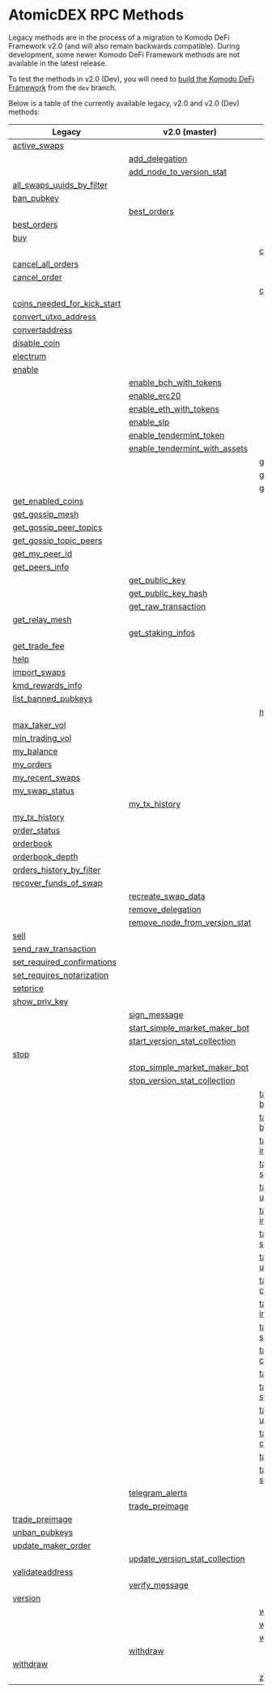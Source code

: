 # AtomicDEX RPC Methods

Legacy methods are in the process of a migration to Komodo DeFi Framework v2.0 (and will also remain backwards compatible).
During development, some newer Komodo DeFi Framework methods are not available in the latest release.

To test the methods in v2.0 (Dev), you will need to [build the Komodo DeFi Framework](../atomicdex/atomicdex-setup/get-started-atomicdex.html) from the `dev` branch.

Below is a table of the currently available legacy, v2.0 and v2.0 (Dev) methods:

| Legacy                                                                                  | v2.0 (master)                                                                             | v2.0 (release)                                                                                                  |
| --------------------------------------------------------------------------------------- | ----------------------------------------------------------------------------------------- | --------------------------------------------------------------------------------------------------------------- |
| [active_swaps](../atomicdex-api-legacy/active_swaps.html)                               |                                                                                           |                                                                                                                 |
|                                                                                         | [add_delegation](../atomicdex-api-20/add_delegation.html)                                 |                                                                                                                 |
|                                                                                         | [add_node_to_version_stat](../atomicdex-api-20/add_node_to_version_stat.html)             |                                                                                                                 |
| [all_swaps_uuids_by_filter](../atomicdex-api-legacy/all_swaps_uuids_by_filter.html)     |                                                                                           |                                                                                                                 |
| [ban_pubkey](../atomicdex-api-legacy/ban_pubkey.html)                                   |                                                                                           |                                                                                                                 |
|                                                                                         | [best_orders](../atomicdex-api-20/best_orders.html)                                       |                                                                                                                 |
| [best_orders](../atomicdex-api-legacy/best_orders.html)                                 |                                                                                           |                                                                                                                 |
| [buy](../atomicdex-api-legacy/buy.html)                                                 |                                                                                           |                                                                                                                 |
|                                                                                         |                                                                                           | [can_get_new_address](../atomicdex-api-20-dev/hd_address_management.html#can-get-new-address)                   |
| [cancel_all_orders](../atomicdex-api-legacy/cancel_all_orders.html)                     |                                                                                           |                                                                                                                 |
| [cancel_order](../atomicdex-api-legacy/cancel_order.html)                               |                                                                                           |                                                                                                                 |
|                                                                                         |                                                                                           | [coin_activation_tasks](../atomicdex-api-20-dev/coin_activation_tasks.html)                                     |
| [coins_needed_for_kick_start](../atomicdex-api-legacy/coins_needed_for_kick_start.html) |                                                                                           |                                                                                                                 |
| [convert_utxo_address](../atomicdex-api-legacy/convert_utxo_address.html)               |                                                                                           |                                                                                                                 |
| [convertaddress](../atomicdex-api-legacy/convertaddress.html)                           |                                                                                           |                                                                                                                 |
| [disable_coin](../atomicdex-api-legacy/disable_coin.html)                               |                                                                                           |                                                                                                                 |
| [electrum](../atomicdex-api-legacy/coin_activation.html#enable)                         |                                                                                           |                                                                                                                 |
| [enable](../atomicdex-api-legacy/coin_activation.html#enable)                           |                                                                                           |                                                                                                                 |
|                                                                                         | [enable_bch_with_tokens](../atomicdex-api-20/enable_bch_with_tokens.html)                 |                                                                                                                 |
|                                                                                         | [enable_erc20](../atomicdex-api-20/enable_erc20.html)                                     |                                                                                                                 |
|                                                                                         | [enable_eth_with_tokens](../atomicdex-api-20/enable_eth_with_tokens.html)                 |                                                                                                                 |
|                                                                                         | [enable_slp](../atomicdex-api-20/enable_slp.html)                                         |                                                                                                                 |
|                                                                                         | [enable_tendermint_token](../atomicdex-api-20/enable_tendermint_token.html)               |                                                                                                                 |
|                                                                                         | [enable_tendermint_with_assets](../atomicdex-api-20/enable_tendermint_with_assets.html)   |                                                                                                                 |
|                                                                                         |                                                                                           | [get_locked_amount](../atomicdex-api-20-dev/get_locked_amount.html)                                             |
|                                                                                         |                                                                                           | [get_new_address](../atomicdex-api-20-dev/hd_address_management.html#get-new-address)                           |
|                                                                                         |                                                                                           | [get_current_mtp](../atomicdex-api-20-dev/get_current_mtp.html)                                                 |
| [get_enabled_coins](../atomicdex-api-legacy/get_enabled_coins.html)                     |                                                                                           |                                                                                                                 |
| [get_gossip_mesh](../atomicdex-api-legacy/get_gossip_mesh.html)                         |                                                                                           |                                                                                                                 |
| [get_gossip_peer_topics](../atomicdex-api-legacy/get_gossip_peer_topics.html)           |                                                                                           |                                                                                                                 |
| [get_gossip_topic_peers](../atomicdex-api-legacy/get_gossip_topic_peers.html)           |                                                                                           |                                                                                                                 |
| [get_my_peer_id](../atomicdex-api-legacy/get_my_peer_id.html)                           |                                                                                           |                                                                                                                 |
| [get_peers_info](../atomicdex-api-legacy/get_peers_info.html)                           |                                                                                           |                                                                                                                 |
|                                                                                         | [get_public_key](../atomicdex-api-20/get_public_key.html)                                 |                                                                                                                 |
|                                                                                         | [get_public_key_hash](../atomicdex-api-20/get_public_key_hash.html)                       |                                                                                                                 |
|                                                                                         | [get_raw_transaction](../atomicdex-api-20/get_raw_transaction.html)                       |                                                                                                                 |
| [get_relay_mesh](../atomicdex-api-legacy/get_relay_mesh.html)                           |                                                                                           |                                                                                                                 |
|                                                                                         | [get_staking_infos](../atomicdex-api-20/get_staking_infos.html)                           |                                                                                                                 |
| [get_trade_fee](../atomicdex-api-legacy/get_trade_fee.html)                             |                                                                                           |                                                                                                                 |
| [help](../atomicdex-api-legacy/help.html)                                               |                                                                                           |                                                                                                                 |
| [import_swaps](../atomicdex-api-legacy/import_swaps.html)                               |                                                                                           |                                                                                                                 |
| [kmd_rewards_info](../atomicdex-api-legacy/kmd_rewards_info.html)                       |                                                                                           |                                                                                                                 |
| [list_banned_pubkeys](../atomicdex-api-legacy/list_banned_pubkeys.html)                 |                                                                                           |                                                                                                                 |
|                                                                                         |                                                                                           | [max_maker_vol](../atomicdex-api-20-dev/max_maker_vol.html)                                                     |
| [max_taker_vol](../atomicdex-api-legacy/max_taker_vol.html)                             |                                                                                           |                                                                                                                 |
| [min_trading_vol](../atomicdex-api-legacy/min_trading_vol.html)                         |                                                                                           |                                                                                                                 |
| [my_balance](../atomicdex-api-legacy/my_balance.html)                                   |                                                                                           |                                                                                                                 |
| [my_orders](../atomicdex-api-legacy/my_orders.html)                                     |                                                                                           |                                                                                                                 |
| [my_recent_swaps](../atomicdex-api-legacy/my_recent_swaps.html)                         |                                                                                           |                                                                                                                 |
| [my_swap_status](../atomicdex-api-legacy/my_swap_status.html)                           |                                                                                           |                                                                                                                 |
|                                                                                         | [my_tx_history](../atomicdex-api-20/my_tx_history.html)                                   |                                                                                                                 |
| [my_tx_history](../atomicdex-api-legacy/my_tx_history.html)                             |                                                                                           |                                                                                                                 |
| [order_status](../atomicdex-api-legacy/order_status.html)                               |                                                                                           |                                                                                                                 |
| [orderbook](../atomicdex-api-legacy/orderbook.html)                                     |                                                                                           |                                                                                                                 |
| [orderbook_depth](../atomicdex-api-legacy/orderbook_depth.html)                         |                                                                                           |                                                                                                                 |
| [orders_history_by_filter](../atomicdex-api-legacy/orders_history_by_filter.html)       |                                                                                           |                                                                                                                 |
| [recover_funds_of_swap](../atomicdex-api-legacy/recover_funds_of_swap.html)             |                                                                                           |                                                                                                                 |
|                                                                                         | [recreate_swap_data](../atomicdex-api-20/recreate_swap_data.html)                         |                                                                                                                 |
|                                                                                         | [remove_delegation](../atomicdex-api-20/remove_delegation.html)                           |                                                                                                                 |
|                                                                                         | [remove_node_from_version_stat](../atomicdex-api-20/remove_node_from_version_stat.html)   |                                                                                                                 |
| [sell](../atomicdex-api-legacy/sell.html)                                               |                                                                                           |                                                                                                                 |
| [send_raw_transaction](../atomicdex-api-legacy/send_raw_transaction.html)               |                                                                                           |                                                                                                                 |
| [set_required_confirmations](../atomicdex-api-legacy/set_required_confirmations.html)   |                                                                                           |                                                                                                                 |
| [set_requires_notarization](../atomicdex-api-legacy/set_requires_notarization.html)     |                                                                                           |                                                                                                                 |
| [setprice](../atomicdex-api-legacy/setprice.html)                                       |                                                                                           |                                                                                                                 |
| [show_priv_key](../atomicdex-api-legacy/show_priv_key.html)                             |                                                                                           |                                                                                                                 |
|                                                                                         | [sign_message](../atomicdex-api-20/message_signing.html#message-signing)                  |                                                                                                                 |
|                                                                                         | [start_simple_market_maker_bot](../atomicdex-api-20/start_simple_market_maker_bot.html)   |                                                                                                                 |
|                                                                                         | [start_version_stat_collection](../atomicdex-api-20/start_version_stat_collection.html)   |                                                                                                                 |
| [stop](../atomicdex-api-legacy/stop.html)                                               |                                                                                           |                                                                                                                 |
|                                                                                         | [stop_simple_market_maker_bot](../atomicdex-api-20/stop_simple_market_maker_bot.html)     |                                                                                                                 |
|                                                                                         | [stop_version_stat_collection](../atomicdex-api-20/stop_version_stat_collection.html)     |                                                                                                                 |
|                                                                                         |                                                                                           | [task-account-balance-init](../atomicdex-api-20-dev/account_balance_tasks.html#task-account-balance-init)       |
|                                                                                         |                                                                                           | [task-account-balance-status](../atomicdex-api-20-dev/account_balance_tasks.html#task-account-balance-status)   |
|                                                                                         |                                                                                           | [task-enable-qtum-init](../atomicdex-api-20-dev/coin_activation_tasks.html#task-enable-qtum-init)               |
|                                                                                         |                                                                                           | [task-enable-qtum-status](../atomicdex-api-20-dev/coin_activation_tasks.html#task-enable-qtum-status)           |
|                                                                                         |                                                                                           | [task-enable-qtum-user-action](../atomicdex-api-20-dev/coin_activation_tasks.html#task-enable-qtum-user-action) |
|                                                                                         |                                                                                           | [task-enable-utxo-init](../atomicdex-api-20-dev/coin_activation_tasks.html#task-enable-utxo-init)               |
|                                                                                         |                                                                                           | [task-enable-utxo-status](../atomicdex-api-20-dev/coin_activation_tasks.html#task-enable-utxo-status)           |
|                                                                                         |                                                                                           | [task-enable-utxo-user-action](../atomicdex-api-20-dev/coin_activation_tasks.html#task-enable-utxo-user-action) |
|                                                                                         |                                                                                           | [task-enable-z-coin-cancel](../atomicdex-api-20-dev/zhtlc_coins.html#task-enable-z-coin-cancel)                 |
|                                                                                         |                                                                                           | [task-enable-z-coin-init](../atomicdex-api-20-dev/zhtlc_coins.html#task-enable-z-coin-init)                     |
|                                                                                         |                                                                                           | [task-enable-z-coin-status](../atomicdex-api-20-dev/zhtlc_coins.html#task-enable-z-coin-status)                 |
|                                                                                         |                                                                                           | [task-init-trezor-cancel](../atomicdex-api-20-dev/trezor_initialisation.html#task-init-trezor-cancel)           |
|                                                                                         |                                                                                           | [task-init-trezor-init](../atomicdex-api-20-dev/trezor_initialisation.html#task-init-trezor-init)               |
|                                                                                         |                                                                                           | [task-init-trezor-status](../atomicdex-api-20-dev/trezor_initialisation.html#task_init_trezor_status)           |
|                                                                                         |                                                                                           | [task-init-trezor-user-action](../atomicdex-api-20-dev/trezor_initialisation.html#task-init-trezor-user-action) |
|                                                                                         |                                                                                           | [task-withdraw-cancel](../atomicdex-api-20-dev/withdraw_tasks.html#task-withdraw-cancel)                        |
|                                                                                         |                                                                                           | [task-withdraw-init](../atomicdex-api-20-dev/withdraw_tasks.html#task-withdraw-init)                            |
|                                                                                         |                                                                                           | [task-withdraw-status](../atomicdex-api-20-dev/withdraw_tasks.html#task-withdraw-status)                        |
|                                                                                         | [telegram_alerts](../atomicdex-api-20/telegram_alerts.html)                               |                                                                                                                 |
|                                                                                         | [trade_preimage](../atomicdex-api-20/trade_preimage.html)                                 |                                                                                                                 |
| [trade_preimage](../atomicdex-api-legacy/trade_preimage.html)                           |                                                                                           |                                                                                                                 |
| [unban_pubkeys](../atomicdex-api-legacy/unban_pubkeys.html)                             |                                                                                           |                                                                                                                 |
| [update_maker_order](../atomicdex-api-legacy/update_maker_order.html)                   |                                                                                           |                                                                                                                 |
|                                                                                         | [update_version_stat_collection](../atomicdex-api-20/update_version_stat_collection.html) |                                                                                                                 |
| [validateaddress](../atomicdex-api-legacy/validateaddress.html)                         |                                                                                           |                                                                                                                 |
|                                                                                         | [verify_message](../atomicdex-api-20/message_signing.html#message-verification)           |                                                                                                                 |
| [version](../atomicdex-api-legacy/version.html)                                         |                                                                                           |                                                                                                                 |
|                                                                                         |                                                                                           | [withdraw-cancel](../atomicdex-api-20-dev/withdraw_tasks.html#withdraw-cancel)                                  |
|                                                                                         |                                                                                           | [withdraw-init](../atomicdex-api-20-dev/withdraw_tasks.html#withdraw-init)                                      |
|                                                                                         |                                                                                           | [withdraw-status](../atomicdex-api-20-dev/withdraw_tasks.html#withdraw-status)                                  |
|                                                                                         | [withdraw](../atomicdex-api-20/withdraw.html)                                             |                                                                                                                 |
| [withdraw](../atomicdex-api-legacy/withdraw.html)                                       |                                                                                           |                                                                                                                 |
|                                                                                         |                                                                                           | [z-coin-tx-history](../atomicdex-api-20-dev/zhtlc_coins.html#z-coin-tx-history)                                 |
